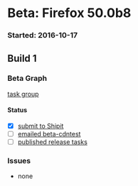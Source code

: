 # Beta: Firefox 50.0b8

### Started: 2016-10-17

## Build 1

### Beta Graph
[task group](https://tools.taskcluster.net/push-inspector/#/DTrYCR4WTUmlUPDy39BDOw)


#### Status
- [x] [submit to Shipit](https://wiki.mozilla.org/Release:Release_Automation_on_Mercurial:Starting_a_Release#Submit_to_Ship_It)
- [ ] [emailed beta-cdntest](../how-tos/relpro.md#1-email-drivers-re-release-live-on-test-channel)
- [ ] [published release tasks](../how-tos/relpro.md#3-publish-release)

### Issues
- none


